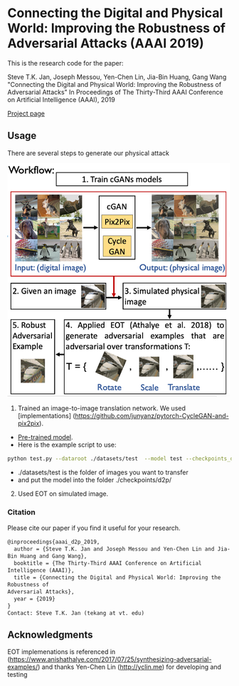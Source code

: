 # Connecting the Digital and Physical World: Improving the Robustness of Adversarial Attacks (AAAI 2019)

This is the research code for the paper:

Steve T.K. Jan, Joseph Messou, Yen-Chen Lin, Jia-Bin Huang, Gang Wang "Connecting the Digital and Physical World: Improving the Robustness of Adversarial Attacks" 
In Proceedings of The Thirty-Third AAAI Conference on Artificial Intelligence (AAAI), 2019

[Project page](http://people.cs.vt.edu/tekang/D2P/)


## Usage

There are several steps to generate our physical attack

<img src="workflow.png"  width="500" />


1. Trained an image-to-image translation network. We used [implementations] (https://github.com/junyanz/pytorch-CycleGAN-and-pix2pix). 
- [Pre-trained model](http://people.cs.vt.edu/tekang/D2P/latest_net_G.pth).
- Here is the example script to use:
```bash
python test.py --dataroot ./datasets/test  --model test --checkpoints_dir ./checkpoints/  --name d2p/  --dataset_mode single --no_dropout  --norm batch
```
- ./datasets/test is the folder of images you want to transfer
- and put the model into the folder ./checkpoints/d2p/


2. Used EOT on simulated image.











### Citation


Please cite our paper if you find it useful for your research.

```
@inproceedings{aaai_d2p_2019,
  author = {Steve T.K. Jan and Joseph Messou and Yen-Chen Lin and Jia-Bin Huang and Gang Wang},
  booktitle = {The Thirty-Third AAAI Conference on Artificial Intelligence (AAAI)},
  title = {Connecting the Digital and Physical World: Improving the Robustness of
Adversarial Attacks},
  year = {2019}
}
Contact: Steve T.K. Jan (tekang at vt. edu)
```

## Acknowledgments

EOT implemenations is referenced in (https://www.anishathalye.com/2017/07/25/synthesizing-adversarial-examples/)
and thanks Yen-Chen Lin (http://yclin.me) for developing and testing



